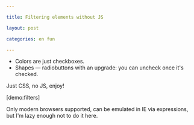 ```yaml
---

title: Filtering elements without JS

layout: post

categories: en fun

---
```


- Colors are just checkboxes.
- Shapes — radiobuttons with an upgrade: you can uncheck once it's checked.

Just CSS, no JS, enjoy!

[demo:filters]

Only modern browsers supported, can be emulated in IE via expressions, but I'm lazy enough not to do it here.

